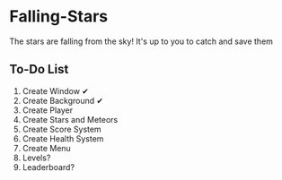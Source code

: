 # Falling-Stars
The stars are falling from the sky! It's up to you to catch and save them


## To-Do List
1. Create Window ✔
2. Create Background ✔
3. Create Player
4. Create Stars and Meteors
5. Create Score System
6. Create Health System
7. Create Menu
8. Levels?
9. Leaderboard?



